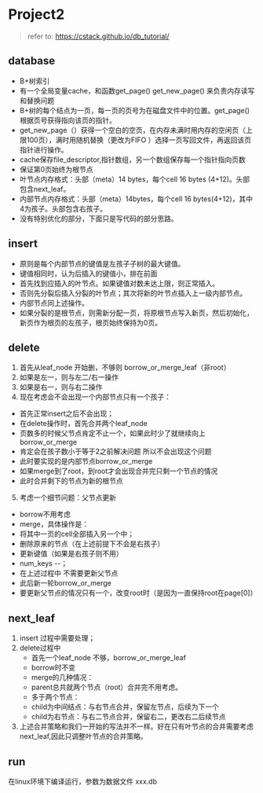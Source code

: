 # Project2

> refer to: https://cstack.github.io/db_tutorial/

## database

+ B+树索引
+ 有一个全局变量cache，和函数get_page() get_new_page() 来负责内存读写和替换问题
+ B+树的每个结点为一页，每一页的页号为在磁盘文件中的位置。get_page()根据页号获得指向该页的指针。
+ get_new_page（）获得一个空白的空页，在内存未满时用内存的空闲页（上限100页），满时用随机替换（更改为FIFO ）选择一页写回文件，再返回该页指针进行操作。
+ cache保存file_descriptor,指针数组，另一个数组保存每一个指针指向页数
+ 保证第0页始终为根节点
+ 叶节点内存格式：头部（meta）14 bytes，每个cell 16 bytes (4+12)。头部包含next_leaf。
+ 内部节点内存格式：头部（meta）14bytes，每个cell 16 bytes(4+12)，其中4为孩子。头部包含右孩子。
+ 没有特别优化的部分，下面只是写代码的部分思路。

## insert

+ 原则是每个内部节点的键值是左孩子子树的最大键值。
+ 键值相同时，认为后插入的键值小，排在前面
+ 首先找到应插入的叶节点。如果键值对数未达上限，则正常插入。
+ 否则先分裂后插入分裂的叶节点；其次将新的叶节点插入上一级内部节点。
+ 内部节点同上述操作。
+ 如果分裂的是根节点，则需新分配一页，将原根节点写入新页，然后初始化，新页作为根页的左孩子，根页始终保持为0页。

## delete

1. 首先从leaf_node 开始删，不够则 borrow_or_merge_leaf（非root）
2. 如果是左一，则与左二/右一操作
3. 如果是右一，则与右二操作
4. 现在考虑会不会出现一个内部节点只有一个孩子：

+ 首先正常insert之后不会出现；
+ 在delete操作时，首先合并两个leaf_node
+ 页数多的时候父节点肯定不止一个，如果此时少了就继续向上borrow_or_merge
+ 肯定会在孩子数小于等于2之前解决问题 所以不会出现这个问题
+ 此时要实现的是内部节点borrow_or_merge
+ 如果merge到了root，到root才会出现合并完只剩一个节点的情况
+ 此时合并剩下的节点为新的根节点



5. 考虑一个细节问题：父节点更新

+ borrow不用考虑
+ merge，具体操作是：
+ 将其中一页的cell全部插入另一个中；
+ 删除原来的节点（在上述前提下不会是右孩子）
+ 更新键值（如果是右孩子则不用）
+ num_keys --；
+ 在上述过程中 不需要更新父节点
+ 此后新一轮borrow_or_merge
+ 要更新父节点的情况只有一个，改变root时（是因为一直保持root在page[0]）

## next_leaf

1. insert 过程中需要处理；
2. delete过程中
   + 首先一个leaf_node 不够，borrow_or_merge_leaf
   + borrow时不变
   + merge的几种情况：
   + parent总共就两个节点（root）合并完不用考虑。
   + 多于两个节点：
   + child为中间结点：与右节点合并，保留左节点，后续为下一个
   + child为右节点：与右二节点合并，保留右二，更改右二后续节点
3. 上述合并策略和我们一开始的写法并不一样。好在只有叶节点的合并需要考虑next_leaf,因此只调整叶节点的合并策略。

## run

在linux环境下编译运行，参数为数据文件 xxx.db
